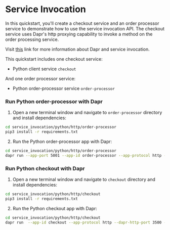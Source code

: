 # Service Invocation

In this quickstart, you'll create a checkout service and an order processor service to demonstrate how to use the service invocation API. The checkout service uses Dapr's http proxying capability to invoke a method on the order processing service.

Visit [this](https://docs.dapr.io/developing-applications/building-blocks/service-invocation/) link for more information about Dapr and service invocation.

This quickstart includes one checkout service:

- Python client service `checkout` 

And one order processor service: 
 
- Python order-processor service `order-processor`

### Run Python order-processor with Dapr

1. Open a new terminal window and navigate to `order-processor` directory and install dependencies: 

<!-- STEP
name: Install Python dependencies
-->

```bash
cd service_invocation/python/http/order-processor
pip3 install -r requirements.txt 
```

<!-- END_STEP -->

2. Run the Python order-processor app with Dapr: 

<!-- STEP
name: Run order-processor service
expected_stdout_lines:
  - "You're up and running! Both Dapr and your app logs will appear here."
  - '== APP == Order received : {"orderId": 10}'
  - "Exited Dapr successfully"
  - "Exited App successfully"
expected_stderr_lines:
output_match_mode: substring
background: true
sleep: 10
-->

```bash
cd service_invocation/python/http/order-processor
dapr run --app-port 5001 --app-id order-processor --app-protocol http --dapr-http-port 3501 -- python3 app.py
```

<!-- END_STEP -->

### Run Python checkout with Dapr

1. Open a new terminal window and navigate to `checkout` directory and install dependencies: 

<!-- STEP
name: Install Python dependencies
-->

```bash
cd service_invocation/python/http/checkout
pip3 install -r requirements.txt 
```

<!-- END_STEP -->

2. Run the Python checkout app with Dapr: 

<!-- STEP
name: Run checkout service
expected_stdout_lines:
  - "You're up and running! Both Dapr and your app logs will appear here."
  - '== APP == Order passed: {"orderId": 1}'
  - '== APP == Order passed: {"orderId": 2}'
  - "Exited App successfully"
  - "Exited Dapr successfully"
expected_stderr_lines:
output_match_mode: substring
background: true
sleep: 10
-->
    
```bash
cd service_invocation/python/http/checkout
dapr run  --app-id checkout --app-protocol http --dapr-http-port 3500 -- python3 app.py
```

<!-- END_STEP -->